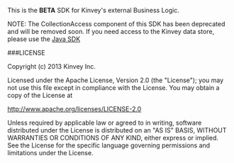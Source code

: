 This is the **BETA** SDK for Kinvey's external Business Logic.

NOTE:  The CollectionAccess component of this SDK has been deprecated and will be removed soon.
If you need access to the Kinvey data store, please use the [Java SDK](http://devcenter.kinvey.com/java/)

###LICENSE


 Copyright (c) 2013 Kinvey Inc.

 Licensed under the Apache License, Version 2.0 (the "License"); you may not use this file except
 in compliance with the License. You may obtain a copy of the License at

  http://www.apache.org/licenses/LICENSE-2.0
 
 Unless required by applicable law or agreed to in writing, software distributed under the License
 is distributed on an "AS IS" BASIS, WITHOUT WARRANTIES OR CONDITIONS OF ANY KIND, either express
 or implied. See the License for the specific language governing permissions and limitations under
 the License.
 
